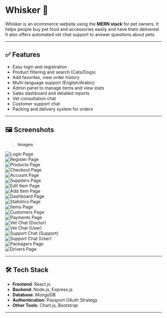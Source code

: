 # Whisker 🐾

Whisker is an ecommerce website using the **MERN stack** for pet owners. It helps people buy pet food and accessories easily and have them delivered. It also offers automated vet chat support to answer questions about pets.

---

## ✅ Features

- Easy login and registration
- Product filtering and search (Cats/Dogs)
- Add favorites, view order history
- Multi-language support (English/Arabic)
- Admin panel to manage items and view stats
- Sales dashboard and detailed reports
- Vet consultation chat
- Customer support chat
- Packing and delivery system for orders

---

## 🖼️ Screenshots

> **Images**

![Login Page](assets/page1.png)  
![Register Page](assets/page2.png)  
![Products Page](assets/page3.png)  
![Checkout Page](assets/page4.png)  
![Account Page](assets/page5.png)  
![Suppliers Page](assets/page6.png)  
![Edit Item Page](assets/page7.png)  
![Add Item Page](assets/page8.png)  
![Dashboard Page](assets/page9.png)  
![Statistics Page](assets/page10.png)  
![Items Page](assets/page11.png)  
![Customers Page](assets/page12.png)  
![Payments Page](assets/page13.png)  
![Vet Chat (Doctor)](assets/page14.png)  
![Vet Chat (User)](assets/page15.png)  
![Support Chat (Support)](assets/page16.png)  
![Support Chat (User)](assets/page17.png)  
![Packagers Page](assets/page18.png)  
![Drivers Page](assets/page19.png)

---

## 🛠️ Tech Stack

- **Frontend**: React.js  
- **Backend**: Node.js, Express.js
- **Database**: MongoDB  
- **Authentication**: Passport OAuth Strategy
- **Other Tools**: Chart.js, Bootstrap  

---
